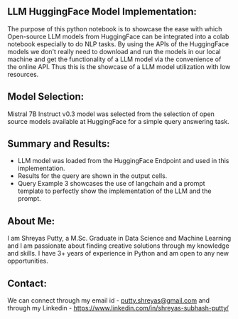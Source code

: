## LLM HuggingFace Model Implementation:

The purpose of this python notebook is to showcase the ease with which Open-source LLM models from HuggingFace can be integrated into a colab notebook especially to do NLP tasks. By using the APIs of the HuggingFace models we don't really need to download and run the models in our local machine and get the functionality of a LLM model via the convenience of the online API. Thus this is the showcase of a LLM model utilization with low resources.

## Model Selection:
Mistral 7B Instruct v0.3 model was selected from the selection of open source models available at HuggingFace for a simple query answering task.

## Summary and Results:
- LLM model was loaded from the HuggingFace Endpoint and used in this implementation.
- Results for the query are shown in the output cells.
- Query Example 3 showcases the use of langchain and a prompt template to perfectly show the implementation of the LLM  and the prompt.

## About Me:
I am Shreyas Putty, a M.Sc. Graduate in Data Science and Machine Learning and I am passionate about finding creative solutions through my knowledge and skills. I have 3+ years of experience in Python and am open to any new opportunities.

## Contact:
We can connect through my email id - putty.shreyas@gmail.com and through my Linkedin - https://www.linkedin.com/in/shreyas-subhash-putty/

